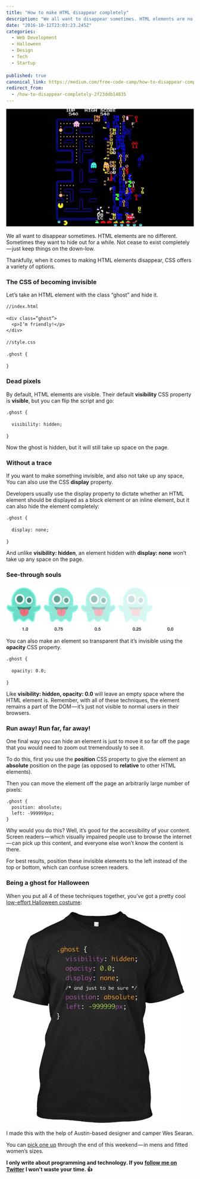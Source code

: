 ```yaml
---
title: "How to make HTML disappear completely"
description: "We all want to disappear sometimes. HTML elements are no different. Sometimes they want to hide out for a while. Not cease to exist completely — just keep things on the down-low. By default, HTML…"
date: "2016-10-12T23:03:23.245Z"
categories: 
  - Web Development
  - Halloween
  - Design
  - Tech
  - Startup

published: true
canonical_link: https://medium.com/free-code-camp/how-to-disappear-completely-2f23ddb14835
redirect_from:
  - /how-to-disappear-completely-2f23ddb14835
---
```


![PacMan’s ghosts disappear into a kill screen, caused by an integer overflow on the game’s 256th level.](./asset-1.jpeg)

We all want to disappear sometimes. HTML elements are no different. Sometimes they want to hide out for a while. Not cease to exist completely — just keep things on the down-low.

Thankfully, when it comes to making HTML elements disappear, CSS offers a variety of options.

### The CSS of becoming invisible

Let’s take an HTML element with the class “ghost” and hide it.

```
//index.html

<div class=”ghost”>
  <p>I’m friendly!</p>
</div>

//style.css

.ghost {

}
```

### Dead pixels

By default, HTML elements are visible. Their default **visibility** CSS property is **visible**, but you can flip the script and go:

```
.ghost {

  visibility: hidden;

}
```

Now the ghost is hidden, but it will still take up space on the page.

### Without a trace

If you want to make something invisible, and also not take up any space, You can also use the CSS **display** property.

Developers usually use the display property to dictate whether an HTML element should be displayed as a block element or an inline element, but it can also hide the element completely:

```
.ghost {

  display: none;

}
```

And unlike **visibility: hidden**, an element hidden with **display: none** won’t take up any space on the page.

### See-through souls

![Going, going, gone.](./asset-2.png)

You can also make an element so transparent that it’s invisible using the **opacity** CSS property.

```
.ghost {

  opacity: 0.0;

}
```

Like **visibility: hidden, opacity: 0.0** will leave an empty space where the HTML element is. Remember, with all of these techniques, the element remains a part of the DOM — it’s just not visible to normal users in their browsers.

### Run away! Run far, far away!

One final way you can hide an element is just to move it so far off the page that you would need to zoom out tremendously to see it.

To do this, first you use the **position** CSS property to give the element an **absolute** position on the page (as opposed to **relative** to other HTML elements).

Then you can move the element off the page an arbitrarily large number of pixels:

```
.ghost {
  position: absolute;
  left: -999999px;
}
```

Why would you do this? Well, it’s good for the accessibility of your content. Screen readers — which visually impaired people use to browse the internet — can pick up this content, and everyone else won’t know the content is there.

For best results, position these invisible elements to the left instead of the top or bottom, which can confuse screen readers.

### Being a ghost for Halloween

When you put all 4 of these techniques together, you’ve got a pretty cool [low-effort Halloween costume](https://www.freecodecamp.com/shop):

![](./asset-3.jpeg)

I made this with the help of Austin-based designer and camper Wes Searan.

You can [pick one up](https://www.freecodecamp.com/shop) through the end of this weekend — in mens and fitted women’s sizes.

**I only write about programming and technology. If you** [**follow me on Twitter**](https://twitter.com/ossia) **I won’t waste your time. 👍**
